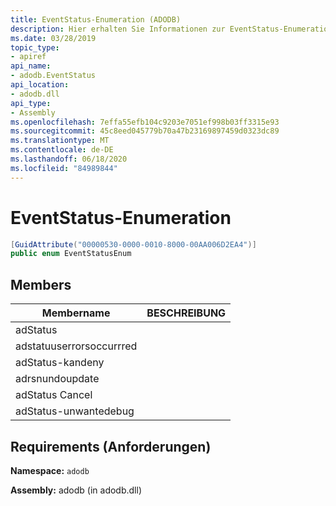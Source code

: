 ```yaml
---
title: EventStatus-Enumeration (ADODB)
description: Hier erhalten Sie Informationen zur EventStatus-Enumeration in .net. Diese Enumeration befindet sich im ADODB-Namespace und in der ADODB-Assembly (in der adodb.dll-Bibliothek).
ms.date: 03/28/2019
topic_type:
- apiref
api_name:
- adodb.EventStatus
api_location:
- adodb.dll
api_type:
- Assembly
ms.openlocfilehash: 7effa55efb104c9203e7051ef998b03ff3315e93
ms.sourcegitcommit: 45c8eed045779b70a47b23169897459d0323dc89
ms.translationtype: MT
ms.contentlocale: de-DE
ms.lasthandoff: 06/18/2020
ms.locfileid: "84989844"
---
```

# <a name="eventstatus-enumeration"></a>EventStatus-Enumeration

```csharp
[GuidAttribute("00000530-0000-0010-8000-00AA006D2EA4")]
public enum EventStatusEnum
```

## <a name="members"></a>Members

| Membername  | BESCHREIBUNG  |
|---|---|
|adStatus  |   |
|adstatuuserrorsoccurrred  |   |
|adStatus-kandeny  |   |
|adrsnundoupdate  |   |
|adStatus Cancel  |   |
|adStatus-unwantedebug  |   |

## <a name="requirements"></a>Requirements (Anforderungen)

**Namespace:** `adodb`

**Assembly:** adodb (in adodb.dll)
